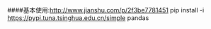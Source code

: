####基本使用:http://www.jianshu.com/p/2f3be7781451
pip install -i https://pypi.tuna.tsinghua.edu.cn/simple pandas 